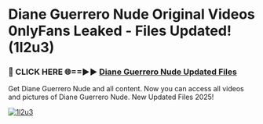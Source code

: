 # Diane Guerrero Nude Original Videos 0nlyFans Leaked - Files Updated! (1l2u3)

<h3>🔴 CLICK HERE 🌐==►► <a href="https://tinyurl.com/yc6ubb5a" rel="nofollow">Diane Guerrero Nude Updated Files</a></h3>

Get Diane Guerrero Nude and all content. Now you can access all videos and pictures of Diane Guerrero Nude. New Updated Files 2025!

[![1l2u3](https://i.imgur.com/7eu0CRL.gif)](https://tinyurl.com/yc6ubb5a)
